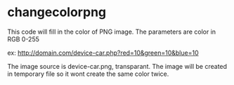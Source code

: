 # changecolorpng

This code will fill in the color of PNG image.
The parameters are color in RGB 0-255

ex:
http://domain.com/device-car.php?red=10&green=10&blue=10

The image source is device-car.png, transparant.
The image will be created in temporary file so it wont create the same color twice. 